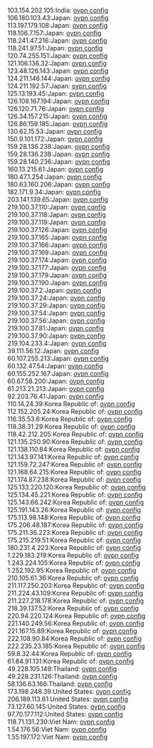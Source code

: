 103.154.202.105:India: [ovpn config](vpn/103_154_202_105.ovpn)  
106.180.103.43:Japan: [ovpn config](vpn/106_180_103_43.ovpn)  
113.197.179.108:Japan: [ovpn config](vpn/113_197_179_108.ovpn)  
118.106.7.157:Japan: [ovpn config](vpn/118_106_7_157.ovpn)  
118.241.47.216:Japan: [ovpn config](vpn/118_241_47_216.ovpn)  
118.241.97.51:Japan: [ovpn config](vpn/118_241_97_51.ovpn)  
120.74.255.151:Japan: [ovpn config](vpn/120_74_255_151.ovpn)  
121.106.136.32:Japan: [ovpn config](vpn/121_106_136_32.ovpn)  
123.48.126.143:Japan: [ovpn config](vpn/123_48_126_143.ovpn)  
124.211.146.144:Japan: [ovpn config](vpn/124_211_146_144.ovpn)  
124.211.192.57:Japan: [ovpn config](vpn/124_211_192_57.ovpn)  
125.13.193.45:Japan: [ovpn config](vpn/125_13_193_45.ovpn)  
126.108.167.194:Japan: [ovpn config](vpn/126_108_167_194.ovpn)  
126.120.71.76:Japan: [ovpn config](vpn/126_120_71_76.ovpn)  
126.34.157.215:Japan: [ovpn config](vpn/126_34_157_215.ovpn)  
126.86.159.185:Japan: [ovpn config](vpn/126_86_159_185.ovpn)  
130.62.15.53:Japan: [ovpn config](vpn/130_62_15_53.ovpn)  
150.9.101.172:Japan: [ovpn config](vpn/150_9_101_172.ovpn)  
159.28.136.238:Japan: [ovpn config](vpn/159_28_136_238.ovpn)  
159.28.136.238:Japan: [ovpn config](vpn/159_28_136_238.ovpn)  
159.28.140.236:Japan: [ovpn config](vpn/159_28_140_236.ovpn)  
160.13.215.61:Japan: [ovpn config](vpn/160_13_215_61.ovpn)  
180.47.1.254:Japan: [ovpn config](vpn/180_47_1_254.ovpn)  
180.63.160.206:Japan: [ovpn config](vpn/180_63_160_206.ovpn)  
182.171.9.34:Japan: [ovpn config](vpn/182_171_9_34.ovpn)  
203.141.139.65:Japan: [ovpn config](vpn/203_141_139_65.ovpn)  
219.100.37.110:Japan: [ovpn config](vpn/219_100_37_110.ovpn)  
219.100.37.118:Japan: [ovpn config](vpn/219_100_37_118.ovpn)  
219.100.37.119:Japan: [ovpn config](vpn/219_100_37_119.ovpn)  
219.100.37.126:Japan: [ovpn config](vpn/219_100_37_126.ovpn)  
219.100.37.165:Japan: [ovpn config](vpn/219_100_37_165.ovpn)  
219.100.37.166:Japan: [ovpn config](vpn/219_100_37_166.ovpn)  
219.100.37.169:Japan: [ovpn config](vpn/219_100_37_169.ovpn)  
219.100.37.174:Japan: [ovpn config](vpn/219_100_37_174.ovpn)  
219.100.37.177:Japan: [ovpn config](vpn/219_100_37_177.ovpn)  
219.100.37.179:Japan: [ovpn config](vpn/219_100_37_179.ovpn)  
219.100.37.190:Japan: [ovpn config](vpn/219_100_37_190.ovpn)  
219.100.37.2:Japan: [ovpn config](vpn/219_100_37_2.ovpn)  
219.100.37.24:Japan: [ovpn config](vpn/219_100_37_24.ovpn)  
219.100.37.29:Japan: [ovpn config](vpn/219_100_37_29.ovpn)  
219.100.37.54:Japan: [ovpn config](vpn/219_100_37_54.ovpn)  
219.100.37.56:Japan: [ovpn config](vpn/219_100_37_56.ovpn)  
219.100.37.81:Japan: [ovpn config](vpn/219_100_37_81.ovpn)  
219.100.37.90:Japan: [ovpn config](vpn/219_100_37_90.ovpn)  
219.104.233.4:Japan: [ovpn config](vpn/219_104_233_4.ovpn)  
39.111.56.12:Japan: [ovpn config](vpn/39_111_56_12.ovpn)  
60.107.255.213:Japan: [ovpn config](vpn/60_107_255_213.ovpn)  
60.132.47.54:Japan: [ovpn config](vpn/60_132_47_54.ovpn)  
60.155.252.167:Japan: [ovpn config](vpn/60_155_252_167.ovpn)  
60.67.58.200:Japan: [ovpn config](vpn/60_67_58_200.ovpn)  
61.213.21.213:Japan: [ovpn config](vpn/61_213_21_213.ovpn)  
92.203.76.41:Japan: [ovpn config](vpn/92_203_76_41.ovpn)  
110.14.24.39:Korea Republic of: [ovpn config](vpn/110_14_24_39.ovpn)  
112.152.205.24:Korea Republic of: [ovpn config](vpn/112_152_205_24.ovpn)  
116.35.53.6:Korea Republic of: [ovpn config](vpn/116_35_53_6.ovpn)  
118.38.31.29:Korea Republic of: [ovpn config](vpn/118_38_31_29.ovpn)  
118.42.212.205:Korea Republic of: [ovpn config](vpn/118_42_212_205.ovpn)  
121.135.250.90:Korea Republic of: [ovpn config](vpn/121_135_250_90.ovpn)  
121.138.110.84:Korea Republic of: [ovpn config](vpn/121_138_110_84.ovpn)  
121.143.97.141:Korea Republic of: [ovpn config](vpn/121_143_97_141.ovpn)  
121.159.72.247:Korea Republic of: [ovpn config](vpn/121_159_72_247.ovpn)  
121.168.64.215:Korea Republic of: [ovpn config](vpn/121_168_64_215.ovpn)  
121.174.87.238:Korea Republic of: [ovpn config](vpn/121_174_87_238.ovpn)  
125.133.220.120:Korea Republic of: [ovpn config](vpn/125_133_220_120.ovpn)  
125.134.45.221:Korea Republic of: [ovpn config](vpn/125_134_45_221.ovpn)  
125.143.66.242:Korea Republic of: [ovpn config](vpn/125_143_66_242.ovpn)  
125.191.143.26:Korea Republic of: [ovpn config](vpn/125_191_143_26.ovpn)  
175.113.98.148:Korea Republic of: [ovpn config](vpn/175_113_98_148.ovpn)  
175.206.48.187:Korea Republic of: [ovpn config](vpn/175_206_48_187.ovpn)  
175.211.36.223:Korea Republic of: [ovpn config](vpn/175_211_36_223.ovpn)  
175.215.219.51:Korea Republic of: [ovpn config](vpn/175_215_219_51.ovpn)  
180.231.4.223:Korea Republic of: [ovpn config](vpn/180_231_4_223.ovpn)  
1.229.183.219:Korea Republic of: [ovpn config](vpn/1_229_183_219.ovpn)  
1.243.224.105:Korea Republic of: [ovpn config](vpn/1_243_224_105.ovpn)  
1.252.192.95:Korea Republic of: [ovpn config](vpn/1_252_192_95.ovpn)  
210.105.61.36:Korea Republic of: [ovpn config](vpn/210_105_61_36.ovpn)  
211.117.250.203:Korea Republic of: [ovpn config](vpn/211_117_250_203.ovpn)  
211.224.43.109:Korea Republic of: [ovpn config](vpn/211_224_43_109.ovpn)  
211.227.218.178:Korea Republic of: [ovpn config](vpn/211_227_218_178.ovpn)  
218.39.137.52:Korea Republic of: [ovpn config](vpn/218_39_137_52.ovpn)  
220.94.220.124:Korea Republic of: [ovpn config](vpn/220_94_220_124.ovpn)  
221.140.249.56:Korea Republic of: [ovpn config](vpn/221_140_249_56.ovpn)  
221.167.15.89:Korea Republic of: [ovpn config](vpn/221_167_15_89.ovpn)  
222.108.90.84:Korea Republic of: [ovpn config](vpn/222_108_90_84.ovpn)  
222.235.23.185:Korea Republic of: [ovpn config](vpn/222_235_23_185.ovpn)  
59.8.32.44:Korea Republic of: [ovpn config](vpn/59_8_32_44.ovpn)  
61.84.91.131:Korea Republic of: [ovpn config](vpn/61_84_91_131.ovpn)  
49.228.105.149:Thailand: [ovpn config](vpn/49_228_105_149.ovpn)  
49.228.231.126:Thailand: [ovpn config](vpn/49_228_231_126.ovpn)  
58.136.63.166:Thailand: [ovpn config](vpn/58_136_63_166.ovpn)  
173.198.248.39:United States: [ovpn config](vpn/173_198_248_39.ovpn)  
206.189.113.61:United States: [ovpn config](vpn/206_189_113_61.ovpn)  
73.127.60.145:United States: [ovpn config](vpn/73_127_60_145.ovpn)  
97.70.177.112:United States: [ovpn config](vpn/97_70_177_112.ovpn)  
118.71.131.230:Viet Nam: [ovpn config](vpn/118_71_131_230.ovpn)  
1.54.176.56:Viet Nam: [ovpn config](vpn/1_54_176_56.ovpn)  
1.55.197.172:Viet Nam: [ovpn config](vpn/1_55_197_172.ovpn)  
